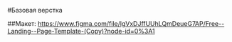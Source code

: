 #Базовая верстка

##Макет: https://www.figma.com/file/lgVxDJffUUhLQmDeueG7AP/Free--Landing--Page-Template-(Copy)?node-id=0%3A1

